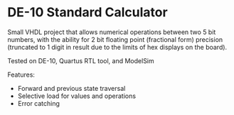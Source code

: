 # DE-10 Standard Calculator

Small VHDL project that allows numerical operations between two 5 bit numbers, with the ability for 2 bit floating point (fractional form) precision (truncated to 1 digit in result due to the limits of hex displays on the board).

Tested on DE-10, Quartus RTL tool, and ModelSim

Features:
- Forward and previous state traversal
- Selective load for values and operations
- Error catching
